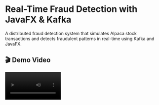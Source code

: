 # Real-Time Fraud Detection with JavaFX & Kafka

A distributed fraud detection system that simulates Alpaca stock transactions and detects fraudulent patterns in real-time using Kafka and JavaFX.

## 🎬 Demo Video
<video src='docs/fxRealtime.mp4' width=180/>


*Watch the system in action: real-time transaction processing, fraud detection, and live UI updates*

## Architecture

```
Alpaca Simulator → Kafka (transactions) → Fraud Detection Service → Kafka (fraud-alerts/valid-transactions) → JavaFX UI
```

## Components

1. **Transaction Simulator**: Generates fake stock transactions
2. **Fraud Detection Service**: Analyzes transactions for suspicious patterns
3. **JavaFX UI**: Real-time display of transactions and alerts
4. **Kafka**: Message broker for distributed communication

## Quick Start

1. Start Kafka: `.\scripts\start-kafka.ps1`
2. Run components: `.\scripts\run-all.ps1`

## Manual Start

```bash
# Terminal 1: Start Kafka
.\scripts\start-kafka.ps1

# Terminal 2: Start Fraud Detection Service
.\gradlew runFraudDetectionService

# Terminal 3: Start Transaction Simulator
.\gradlew runTransactionSimulator

# Terminal 4: Start JavaFX UI
.\gradlew runUI
```

## Fraud Detection Rules

- High volume trades (>$100,000)
- Rapid successive trades from same account
- Unusual trading hours (outside 9:30 AM - 4:00 PM EST)
- Price manipulation patterns

## 📁 Documentation

For detailed system documentation, see the [`docs/`](./docs/) folder:

- [`docs/1.0.0-release-notes.md`](./docs/1.0.0-release-notes.md) - Complete system documentation and setup guide
- [`docs/1.0.0-project-status.md`](./docs/1.0.0-project-status.md) - Current project status and achievements
- [`docs/1.0.1-memory-analysis.md`](./docs/1.0.1-memory-analysis.md) - Memory usage analysis and optimization guide
